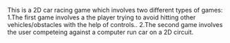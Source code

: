 This is a 2D car racing game which involves two different types of games:
1.The first game involves a the player trying to avoid hitting other vehicles/obstacles with the help of controls..
2.The second game involves the user competeing against a computer run car on a 2D circuit.
